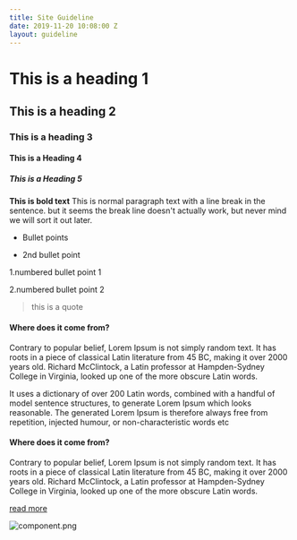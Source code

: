 ```yaml
---
title: Site Guideline
date: 2019-11-20 10:08:00 Z
layout: guideline
---
```


# This is a heading 1

## This is a heading 2

### This is a heading 3

#### This is a Heading 4

##### This is a Heading 5

**This is bold text**
This is normal paragraph text with a
line break in the sentence. but it seems the break line doesn't actually work, but never mind we will sort it out later.

* Bullet points

* 2nd bullet point

1.numbered bullet point 1

2.numbered bullet point 2

> this is a quote

#### Where does it come from?

Contrary to popular belief, Lorem Ipsum is not simply random text. It has roots in a piece of classical Latin literature from 45 BC, making it over 2000 years old. Richard McClintock, a Latin professor at Hampden-Sydney College in Virginia, looked up one of the more obscure Latin words.

It uses a dictionary of over 200 Latin words, combined with a handful of model sentence structures, to generate Lorem Ipsum which looks reasonable. The generated Lorem Ipsum is therefore always free from repetition, injected humour, or non-characteristic words etc

#### Where does it come from?

Contrary to popular belief, Lorem Ipsum is not simply random text. It has roots in a piece of classical Latin literature from 45 BC, making it over 2000 years old. Richard McClintock, a Latin professor at Hampden-Sydney College in Virginia, looked up one of the more obscure Latin words.

[read more](#)

![component.png](/uploads/component.png)